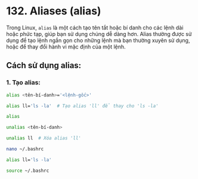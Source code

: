 ﻿# 132. Aliases (alias)

Trong Linux, `alias` là một cách tạo tên tắt hoặc bí danh cho các lệnh dài hoặc phức tạp, giúp bạn sử dụng chúng dễ dàng hơn. Alias thường được sử dụng để tạo lệnh ngắn gọn cho những lệnh mà bạn thường xuyên sử dụng, hoặc để thay đổi hành vi mặc định của một lệnh.

## Cách sử dụng alias:

### 1. Tạo alias:


```bash
alias <tên-bí-danh>='<lệnh-gốc>'

alias ll='ls -la'  # Tạo alias 'll' để thay cho 'ls -la'

alias

unalias <tên-bí-danh>

unalias ll  # Xóa alias 'll'

nano ~/.bashrc

alias ll='ls -la'

source ~/.bashrc

